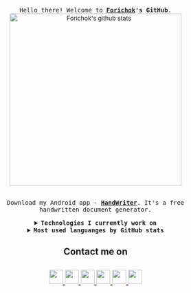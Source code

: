 <p align="center">
    <br>
    <samp>
        Hello there! Welcome to <b><a href="https://forichok.com">Forichok</a>'s GitHub</b>.
        <br>
    </samp>
    <img align="middle" alt="Forichok's github stats" width=400 src="https://github-readme-stats.vercel.app/api?username=forichok&show_icons=true&count_private=true&include_all_commits=true&show_icons=true&theme=buefy"/>
</p>
<p align="center">
    <br>
    <samp>
        Download my Android app - <b><a href="https://play.google.com/store/apps/details?id=com.woiandforgmail.handwriter">HandWriter</a></b>. It's a free handwritten document generator.
        <br>
    </samp>
</p>


<details align="center">  
    <summary> <b> <samp>Technologies I currently work on</samp></b></summary>
      <dl align="center">
         <dt>Languages :</dt>
         <dd>- Java, Python, TypeScript, JavaScript</dd>
         <dt>Frameworks or Technologies :</dt>
         <dd>- React, React Native, Bootstrap, Atlassian Plugin SDK, Android SDK, aiohttp, Telegram API, Docker, CI/CD, Apache/nginx
         </dd>
      </dl>
  </details>

<details align="center">
    <summary> <b> <samp> Most used languanges by GitHub stats</samp></b></summary>
    <samp>
        <img align="middle"
            src="https://github-readme-stats.vercel.app/api/top-langs/?username=forichok&hide_title=true&layout=compact" />
    </samp>
</details>

<h2 align="center">Contact me on</h2>
      <h2 align="center">
         <a href="https://telegram.me/forichok">
         <img src="https://github.com/gauravghongde/social-icons/blob/master/PNG/Black/Telegram_black.png" width="32" height="32"/>
         </a>
         <a href="https://twitter.com/forichok">
         <img src="https://github.com/gauravghongde/social-icons/blob/master/PNG/Black/Twitter_black.png" width="32" height="32"/>
         </a>
         <a href="https://www.linkedin.com/in/forichok">
         <img src="https://github.com/gauravghongde/social-icons/blob/master/PNG/Black/LinkedIN_black.png" width="32" height="32"/>
         </a>
         <a href="https://www.instagram.com/forichok">
         <img src="https://github.com/gauravghongde/social-icons/blob/master/PNG/Black/Instagram_black.png" width="32" height="32"/>
         </a>
         <a href="mailto:nnudalov@gmail.com">
         <img src="https://github.com/gauravghongde/social-icons/blob/master/PNG/Black/Gmail_black.png" width="32" height="32"/>
         </a>
<!--          <a href="https://discord.gg/forichok">
         <img src="https://github.com/gauravghongde/social-icons/blob/master/PNG/Black/Discord_black.png" width="32" height="32"/>
         </a> -->
         <a href="https://play.google.com/store/apps/developer?id=AqulaSoft">
         <img src="https://github.com/gauravghongde/social-icons/blob/master/PNG/Black/GooglePlay_black.png" width="32" height="32"/>
         </a>
      </h2>

